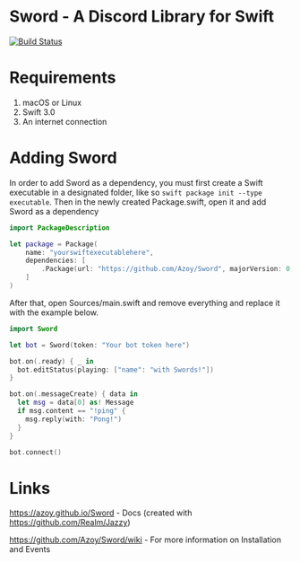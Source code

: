 # Sword - A Discord Library for Swift

[![Build Status](https://travis-ci.org/Azoy/Sword.svg?branch=master)](https://travis-ci.org/Azoy/Sword)

# Requirements
1. macOS or Linux
2. Swift 3.0
3. An internet connection

# Adding Sword
In order to add Sword as a dependency, you must first create a Swift executable in a designated folder, like so `swift package init --type executable`. Then in the newly created Package.swift, open it and add Sword as a dependency

```swift
import PackageDescription

let package = Package(
    name: "yourswiftexecutablehere",
    dependencies: [
        .Package(url: "https://github.com/Azoy/Sword", majorVersion: 0, minor: 3)
    ]
)
```

After that, open Sources/main.swift and remove everything and replace it with the example below.

```swift
import Sword

let bot = Sword(token: "Your bot token here")

bot.on(.ready) { _ in
  bot.editStatus(playing: ["name": "with Swords!"])
}

bot.on(.messageCreate) { data in
  let msg = data[0] as! Message
  if msg.content == "!ping" {
    msg.reply(with: "Pong!")
  }
}

bot.connect()
```

# Links
https://azoy.github.io/Sword - Docs (created with https://github.com/Realm/Jazzy)

https://github.com/Azoy/Sword/wiki - For more information on Installation and Events
